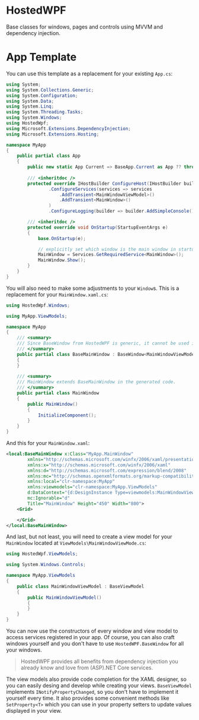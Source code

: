 HostedWPF
===

Base classes for windows, pages and controls using MVVM and dependency injection.

App Template
==

You can use this template as a replacement for your existing `App.cs`:

```csharp
using System;
using System.Collections.Generic;
using System.Configuration;
using System.Data;
using System.Linq;
using System.Threading.Tasks;
using System.Windows;
using HostedWpf;
using Microsoft.Extensions.DependencyInjection;
using Microsoft.Extensions.Hosting;

namespace MyApp
{
    public partial class App
    {
        public new static App Current => BaseApp.Current as App ?? throw new ApplicationException("Current Application is not an App instance!");
        
        /// <inheritdoc />
        protected override IHostBuilder ConfigureHost(IHostBuilder builder) => builder
                .ConfigureServices(services => services
                    .AddTransient<MainWindowViewModel>()
                    .AddTransient<MainWindow>()
                )
                .ConfigureLogging(builder => builder.AddSimpleConsole());

        /// <inheritdoc />
        protected override void OnStartup(StartupEventArgs e)
        {
            base.OnStartup(e);

            // explicitly set which window is the main window in startup
            MainWindow = Services.GetRequiredService<MainWindow>();
            MainWindow.Show();
        }
    }
}
```

You will also need to make some adjustments to your `Window`s. This is a replacement for your `MainWindow.xaml.cs`:

```csharp
using HostedWpf.Windows;

using MyApp.ViewModels;

namespace MyApp
{
    /// <summary>
    /// Since BaseWindow from HostedWPF is generic, it cannot be used in XAML. This intermediate class is needed for the WPF designer to work.
    /// </summary>
    public partial class BaseMainWindow : BaseWindow<MainWindowViewModel>
    {
    }
    
    /// <summary>
    /// MainWindow extends BaseMainWindow in the generated code.
    /// </summary>
    public partial class MainWindow
    {
        public MainWindow()
        {
            InitializeComponent();
        }
    }
}

```

And this for your `MainWindow.xaml`:

```xml
<local:BaseMainWindow x:Class="MyApp.MainWindow"
        xmlns="http://schemas.microsoft.com/winfx/2006/xaml/presentation"
        xmlns:x="http://schemas.microsoft.com/winfx/2006/xaml"
        xmlns:d="http://schemas.microsoft.com/expression/blend/2008"
        xmlns:mc="http://schemas.openxmlformats.org/markup-compatibility/2006"
        xmlns:local="clr-namespace:MyApp"
        xmlns:viewmodels="clr-namespace:MyApp.ViewModels"
        d:DataContext="{d:DesignInstance Type=viewmodels:MainWindowViewModel}"
        mc:Ignorable="d"
        Title="MainWindow" Height="450" Width="800">
    <Grid>

    </Grid>
</local:BaseMainWindow>
```

And last, but not least, you will need to create a view model for your `MainWindow` located at `ViewModels\MainWindowViewMode.cs`:

```csharp
using HostedWpf.ViewModels;

using System.Windows.Controls;

namespace MyApp.ViewModels
{
    public class MainWindowViewModel : BaseViewModel
    {
        public MainWindowViewModel()
        {
        }
    }
}

```

You can now use the constructors of every window and view model to access services registered in your app.
Of course, you can also craft windows yourself and you don't have to use `HostedWPF.BaseWindow` for all your windows.


> HostedWPF provides all benefits from dependency injection you already know and love from (ASP).NET Core services.

The view models also provide code completion for the XAML designer, so you can easily desing and develop while creating your views.
`BaseViewModel` implements `INotifyPropertyChanged`, so you don't have to implement it yourself every time. It also provides
some convenient methods like `SetProperty<T>` which you can use in your property setters to update values displayed in your view.
